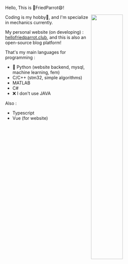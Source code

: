 Hello, This is 🦜FriedParrot😄! 

<img align="right" width="45%" src="https://github-readme-stats.vercel.app/api?username=friedparrot&show_icons=true&theme=tokyonight">

Coding is my hobby💖, and I'm specialize in mechanics currently.  

My personal website  (on developing) : [hellofriedparrot.club](https://hellofriedparrot.club/), and this is also an open-source blog platform!

That's my main languages for programming :

- 🐍 Python (website backend, mysql, machine learning, fem)   
- C/C++ (stm32, simple algorithms)
- MATLAB 
- C#   
- ❌ I don't use JAVA  

Also : 
- Typescript 
- Vue (for website) 
